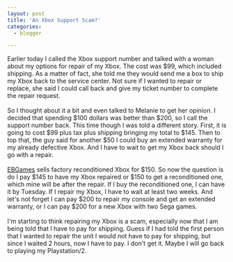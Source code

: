 ```yaml
---
layout: post
title: 'An Xbox Support Scam?'
categories:
  - blogger

---
```


Earlier today I called the Xbox support number and talked with a woman about my options for repair of my Xbox.  The cost was $99, which included shipping.  As a matter of fact, she told me they would send me a box to ship my Xbox back to the service center.  Not sure if I wanted to repair or replace, she said I could call back and give my ticket number to complete the repair request.
<br />
<br />So I thought about it a bit and even talked to Melanie to get her opinion.  I decided that spending $100 dollars was better than $200, so I call the support number back.  This time though I was told a different story.  First, it is going to cost $99 plus tax plus shipping bringing my total to $145.  Then to top that, the guy said for another $50 I could buy an extended warranty for my already defective Xbox.  And I have to wait to get my Xbox back should I go with a repair.
<br />
<br /><a href="http://www.ebgames.com/">EBGames</a> sells factory reconditioned Xbox for $150.  So now the question is do I pay $145 to have my Xbox repaired or $150 to get a reconditioned one, which mine will be after the repair.  If I buy the reconditioned one, I can have it by Tuesday.  If I repair my Xbox, I have to wait at least two weeks.  And let's not forget I can pay $200 to repair my console and get an extended warranty, or I can pay $200 for a new Xbox with two Sega games.
<br />
<br />I'm starting to think repairing my Xbox is a scam, especially now that I am being told that I have to pay for shipping.  Guess if I had told the first person that I wanted to repair the unit I would not have to pay for shipping, but since I waited 2 hours, now I have to pay.  I don't get it.  Maybe I will go back to playing my Playstation/2.
